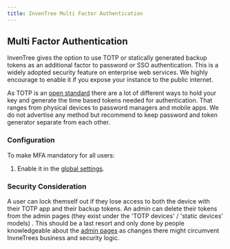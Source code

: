 ```yaml
---
title: InvenTree Multi Factor Authentication
---
```


## Multi Factor Authentication

 InvenTree gives the option to use TOTP or statically generated backup tokens as an additional factor to password or SSO authentication. This is a widely adopted security feature on enterprise web services. We highly encourage to enable it if you expose your instance to the public internet.

As TOTP is an [open standard](https://datatracker.ietf.org/doc/html/rfc6238) there are a lot of different ways to hold your key and generate the time based tokens needed for authentication. That ranges from physical devices to password managers and mobile apps. We do not advertise any method but recommend to keep password and token generator separate from each other.

### Configuration

To make MFA mandatory for all users:

1. Enable it in the [global settings](../settings/global.md).

### Security Consideration

A user can lock themself out if they lose access to both the device with their TOTP app and their backup tokens. An admin can delete their tokens from the admin pages (they exist under the 'TOTP devices' / 'static devices' models) . This should be a last resort and only done by people knowledgeable about the [admin pages](../settings/admin.md) as changes there might circumvent InvneTrees business and security logic.
